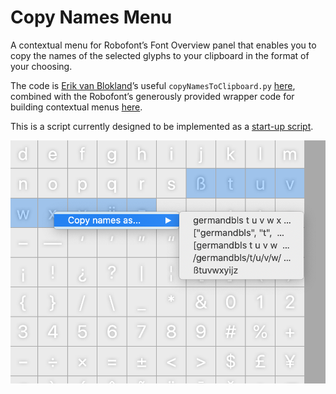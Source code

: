 # Copy Names Menu	
A contextual menu for Robofont’s Font Overview panel that enables you to copy the names of the selected glyphs to your clipboard in the format of your choosing. 

The code is [Erik van Blokland](http://letterror.com/)’s useful `copyNamesToClipboard.py` [here](https://github.com/LettError/editThatNextMaster/blob/master/copyNamesToClipboard.py), combined with the Robofont’s generously provided wrapper code for building contextual menus [here](https://robofont.com/documentation/building-tools/toolspace/observers/custom-font-overview-contextual-menu/?highlight=menu).

This is a script currently designed to be implemented as a [start-up script](https://robofont.com/documentation/how-tos/setting-up-a-startup-script/?highlight=start-up).

![](./copyNamesMenu_screenshot.png)

